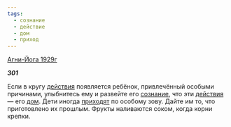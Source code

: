 ```yaml
---
tags:
  - сознание
  - действие
  - дом
  - приход
---
```

[Агни-Йога 1929г](https://127.0.0.1:4002/agni/1929)

___301___

Если в кругу [действия](../../../tags/#действие) появляется ребёнок, привлечённый особыми причинами, улыбнитесь ему и развейте его [сознание](../../../tags/#сознание), что эти [действия](../../../tags/#действие) — его [дом](../../../tags/#дом). Дети иногда [приходят](../../../tags/#приход) по особому зову. Дайте им то, что приготовлено их прошлым. Фрукты наливаются соком, когда корни крепки.